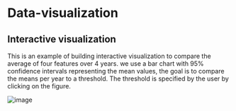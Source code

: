# Data-visualization

## Interactive visualization
This is an example of building interactive visualization to compare the average of four features over 4 years.
we use a bar chart with 95% confidence intervals representing the mean values, the goal is to compare the means per year to a threshold. The threshold is specified by the user by clicking on the figure. 


![image](https://user-images.githubusercontent.com/80227876/112022202-583dc180-8b32-11eb-83e9-4cc32dd5e31d.png)

